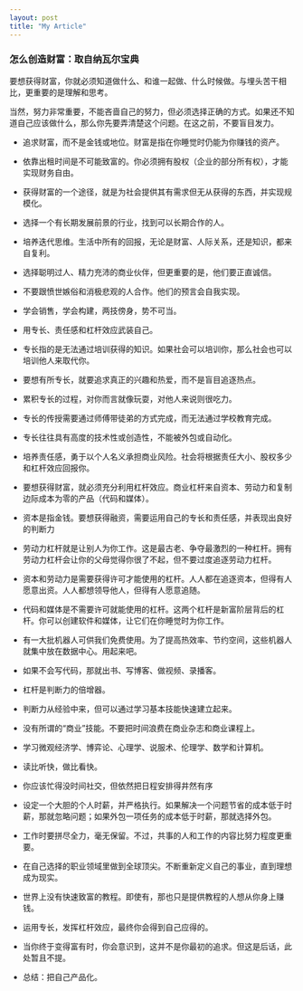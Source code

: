 ```yaml
---
layout: post
title: "My Article"
---
```


### 怎么创造财富：取自纳瓦尔宝典
要想获得财富，你就必须知道做什么、和谁一起做、什么时候做。与埋头苦干相比，更重要的是理解和思考。

当然，努力非常重要，不能吝啬自己的努力，但必须选择正确的方式。如果还不知道自己应该做什么，那么你先要弄清楚这个问题。在这之前，不要盲目发力。


* 追求财富，而不是金钱或地位。财富是指在你睡觉时仍能为你赚钱的资产。
* 依靠出租时间是不可能致富的。你必须拥有股权（企业的部分所有权），才能实现财务自由。
* 获得财富的一个途径，就是为社会提供其有需求但无从获得的东西，并实现规模化。
* 选择一个有长期发展前景的行业，找到可以长期合作的人。

* 培养迭代思维。生活中所有的回报，无论是财富、人际关系，还是知识，都来自复利。
* 选择聪明过人、精力充沛的商业伙伴，但更重要的是，他们要正直诚信。
* 不要跟愤世嫉俗和消极悲观的人合作。他们的预言会自我实现。
* 学会销售，学会构建，两技傍身，势不可当。

* 用专长、责任感和杠杆效应武装自己。
* 专长指的是无法通过培训获得的知识。如果社会可以培训你，那么社会也可以培训他人来取代你。
* 要想有所专长，就要追求真正的兴趣和热爱，而不是盲目追逐热点。
* 累积专长的过程，对你而言就像玩耍，对他人来说则很吃力。
* 专长的传授需要通过师傅带徒弟的方式完成，而无法通过学校教育完成。
* 专长往往具有高度的技术性或创造性，不能被外包或自动化。
* 培养责任感，勇于以个人名义承担商业风险。社会将根据责任大小、股权多少和杠杆效应回报你。

* 要想获得财富，就必须充分利用杠杆效应。商业杠杆来自资本、劳动力和复制边际成本为零的产品（代码和媒体）。
* 资本是指金钱。要想获得融资，需要运用自己的专长和责任感，并表现出良好的判断力
* 劳动力杠杆就是让别人为你工作。这是最古老、争夺最激烈的一种杠杆。拥有劳动力杠杆会让你的父母觉得你很了不起，但不要过度追逐劳动力杠杆。
* 资本和劳动力是需要获得许可才能使用的杠杆。人人都在追逐资本，但得有人愿意出资。人人都想领导他人，但得有人愿意追随。
* 代码和媒体是不需要许可就能使用的杠杆。这两个杠杆是新富阶层背后的杠杆。你可以创建软件和媒体，让它们在你睡觉时为你工作。
* 有一大批机器人可供我们免费使用。为了提高热效率、节约空间，这些机器人就集中放在数据中心。用起来吧。
* 如果不会写代码，那就出书、写博客、做视频、录播客。

* 杠杆是判断力的倍增器。
* 判断力从经验中来，但可以通过学习基本技能快速建立起来。
* 没有所谓的“商业”技能。不要把时间浪费在商业杂志和商业课程上。
* 学习微观经济学、博弈论、心理学、说服术、伦理学、数学和计算机。
* 读比听快，做比看快。
* 你应该忙得没时间社交，但依然把日程安排得井然有序
* 设定一个大胆的个人时薪，并严格执行。如果解决一个问题节省的成本低于时薪，那就忽略问题；如果外包一项任务的成本低于时薪，那就选择外包。
* 工作时要拼尽全力，毫无保留。不过，共事的人和工作的内容比努力程度更重要。
* 在自己选择的职业领域里做到全球顶尖。不断重新定义自己的事业，直到理想成为现实。

* 世界上没有快速致富的教程。即使有，那也只是提供教程的人想从你身上赚钱。
* 运用专长，发挥杠杆效应，最终你会得到自己应得的。
* 当你终于变得富有时，你会意识到，这并不是你最初的追求。但这是后话，此处暂且不提。

* 总结：把自己产品化。